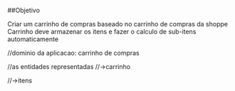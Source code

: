 ##Objetivo

Criar um carrinho de compras baseado no carrinho de compras da shoppe
Carrinho deve armazenar os itens e fazer o calculo de sub-itens automaticamente

//dominio da aplicacao: carrinho de compras

//as entidades representadas
//->carrinho

//->itens